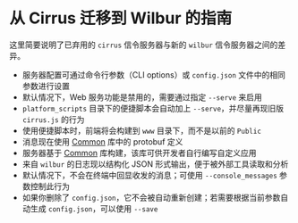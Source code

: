 # 从 Cirrus 迁移到 Wilbur 的指南

这里简要说明了已弃用的 `cirrus` 信令服务器与新的 `wilbur` 信令服务器之间的差异。

- 服务器配置可通过命令行参数（CLI options）或 `config.json` 文件中的相同参数进行设置
- 默认情况下，Web 服务功能是禁用的，需要通过指定 `--serve` 来启用
- `platform_scripts` 目录下的便捷脚本会自动加上 `--serve`，并尽量再现旧版 `cirrus.js` 的行为
- 使用便捷脚本时，前端将会构建到 `www` 目录下，而不是以前的 `Public`
- 消息现在使用 [Common](../Common/protobuf/signalling_messages.proto) 库中的 protobuf 定义
- 服务器基于 [Common](../Common) 库构建，该库可供开发者自行编写自定义应用
- 来自 `wilbur` 的日志现以结构化 JSON 形式输出，便于被外部工具读取和分析
- 默认情况下，不会在终端中回显收发的消息；可使用 `--console_messages` 参数控制此行为
- 如果你删除了 `config.json`，它不会被自动重新创建；若需要根据当前参数自动生成 `config.json`，可以使用 `--save`
